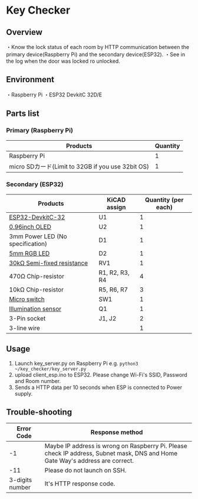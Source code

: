 # Key Checker

## Overview

・Know the lock status of each room by HTTP communication between the primary device(Raspberry Pi) and the secondary device(ESP32).
・See in the log when the door was locked ro unlocked.



## Environment

・Raspberry Pi
・ESP32 DevkitC 32D/E



## Parts list

### Primary (Raspberry Pi)

| Products                                          | Quantity |
| ------------------------------------------------- | -------- |
| Raspberry Pi                                      | 1        |
| micro SDカード(Limit to 32GB if you use 32bit OS) | 1        |

### Secondary (ESP32)

| Products                                                     | KiCAD assign   | Quantity (per each) |
| ------------------------------------------------------------ | -------------- | ------------------- |
| [ESP32-DevkitC-32](https://akizukidenshi.com/catalog/g/gM-15673/) | U1             | 1                   |
| [0.96inch OLED](https://akizukidenshi.com/catalog/g/gP-12031/) | U2             | 1                   |
| 3mm Power LED (No specification)                             | D1             | 1                   |
| [5mm RGB LED](https://www.marutsu.co.jp/pc/i/1356696/)       | D2             | 1                   |
| [30kΩ Semi-fixed resistance](https://akizukidenshi.com/catalog/g/gP-14907/) | RV1            | 1                   |
| 470Ω Chip-resistor                                           | R1, R2, R3, R4 | 4                   |
| 10kΩ Chip-resistor                                           | R5, R6, R7     | 3                   |
| [Micro switch](https://akizukidenshi.com/catalog/g/gP-14659/) | SW1            | 1                   |
| [Illumination sensor ](https://akizukidenshi.com/catalog/g/gI-02325/) | Q1             | 1                   |
| 3-Pin socket                                                 | J1, J2         | 2                   |
| 3-line wire                                                  |                | 1                   |



## Usage

1. Launch key_server.py on Raspberry Pi 
   e.g. `python3 ~/key_checker/key_server.py`
2. upload client_esp.ino to ESP32.
   Please change Wi-Fi's SSID, Password and Room number.
3. Sends a HTTP data per 10 seconds when ESP is connected to Power supply.



## Trouble-shooting

| Error Code      | Response method                                              |
| --------------- | ------------------------------------------------------------ |
| -1              | Maybe IP address is wrong on Raspberry Pi. Please check IP address, Subnet mask, DNS and Home Gate Way's address are correct. |
| -11             | Please do not launch on SSH.                                 |
| 3-digits number | It's HTTP response code.                                     |
